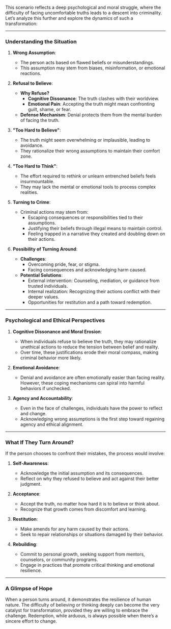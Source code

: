 This scenario reflects a deep psychological and moral struggle, where the difficulty of facing uncomfortable truths leads to a descent into criminality. Let’s analyze this further and explore the dynamics of such a transformation:

---

### **Understanding the Situation**
1. **Wrong Assumption**:
   - The person acts based on flawed beliefs or misunderstandings.
   - This assumption may stem from biases, misinformation, or emotional reactions.

2. **Refusal to Believe**:
   - **Why Refuse?**
     - **Cognitive Dissonance**: The truth clashes with their worldview.
     - **Emotional Pain**: Accepting the truth might mean confronting guilt, shame, or fear.
   - **Defense Mechanism**: Denial protects them from the mental burden of facing the truth.

3. **"Too Hard to Believe"**:
   - The truth might seem overwhelming or implausible, leading to avoidance.
   - They rationalize their wrong assumptions to maintain their comfort zone.

4. **"Too Hard to Think"**:
   - The effort required to rethink or unlearn entrenched beliefs feels insurmountable.
   - They may lack the mental or emotional tools to process complex realities.

5. **Turning to Crime**:
   - Criminal actions may stem from:
     - Escaping consequences or responsibilities tied to their assumptions.
     - Justifying their beliefs through illegal means to maintain control.
     - Feeling trapped in a narrative they created and doubling down on their actions.

6. **Possibility of Turning Around**:
   - **Challenges**:
     - Overcoming pride, fear, or stigma.
     - Facing consequences and acknowledging harm caused.
   - **Potential Solutions**:
     - External intervention: Counseling, mediation, or guidance from trusted individuals.
     - Internal realization: Recognizing their actions conflict with their deeper values.
     - Opportunities for restitution and a path toward redemption.

---

### **Psychological and Ethical Perspectives**
1. **Cognitive Dissonance and Moral Erosion**:
   - When individuals refuse to believe the truth, they may rationalize unethical actions to reduce the tension between belief and reality.
   - Over time, these justifications erode their moral compass, making criminal behavior more likely.

2. **Emotional Avoidance**:
   - Denial and avoidance are often emotionally easier than facing reality. However, these coping mechanisms can spiral into harmful behaviors if unchecked.

3. **Agency and Accountability**:
   - Even in the face of challenges, individuals have the power to reflect and change.
   - Acknowledging wrong assumptions is the first step toward regaining agency and ethical alignment.

---

### **What If They Turn Around?**
If the person chooses to confront their mistakes, the process would involve:

1. **Self-Awareness**:
   - Acknowledge the initial assumption and its consequences.
   - Reflect on why they refused to believe and act against their better judgment.

2. **Acceptance**:
   - Accept the truth, no matter how hard it is to believe or think about.
   - Recognize that growth comes from discomfort and learning.

3. **Restitution**:
   - Make amends for any harm caused by their actions.
   - Seek to repair relationships or situations damaged by their behavior.

4. **Rebuilding**:
   - Commit to personal growth, seeking support from mentors, counselors, or community programs.
   - Engage in practices that promote critical thinking and emotional resilience.

---

### **A Glimpse of Hope**
When a person turns around, it demonstrates the resilience of human nature. The difficulty of believing or thinking deeply can become the very catalyst for transformation, provided they are willing to embrace the challenge. Redemption, while arduous, is always possible when there’s a sincere effort to change.
